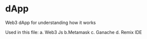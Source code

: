 # dApp
Web3 dApp for understanding how it works

Used in this file:
a. Web3 Js
b.Metamask
c. Ganache
d. Remix IDE
